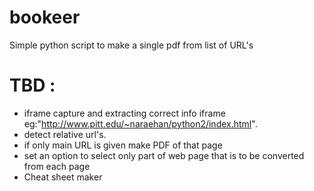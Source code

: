 # bookeer
Simple python script to make a single pdf from list of URL's

# TBD :
  * iframe capture and extracting correct info iframe eg:"http://www.pitt.edu/~naraehan/python2/index.html".
  * detect relative url's.
  * if only main URL is given make PDF of that page
  * set an option to select only part of web page that is to be converted from each page 
  * Cheat sheet maker
